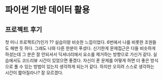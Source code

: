# 파이썬 기반 데이터 활용

## 프로젝트 후기
 첫 미니 프로젝트(?)인가 ??
 실습이랑 비슷한 느낌이었다. 
 6번에서 나를 비롯한 조원들도 헤맨 듯 하다.
 그래도 나와 다른 한분이 푸셨다.
 신기한게 문제접근은 다들 비슷하게 하셨는데
 그 분은 잘 안되셔서 딕셔너리에서 요소를 제거하는 방향으로 가신거 같다.
 실습에서도 코드리뷰 시간이 있었으면 좋겠다.
 자신이 푼 문제를 어떻게 하면 더 좋은 방식으로 풀 수 있는 방법이 있는지 생각하게 되는거 같다.
 하지만 오히려 스스로 생각하는 시간이 짧아질라나? 잘 모르겠다.
